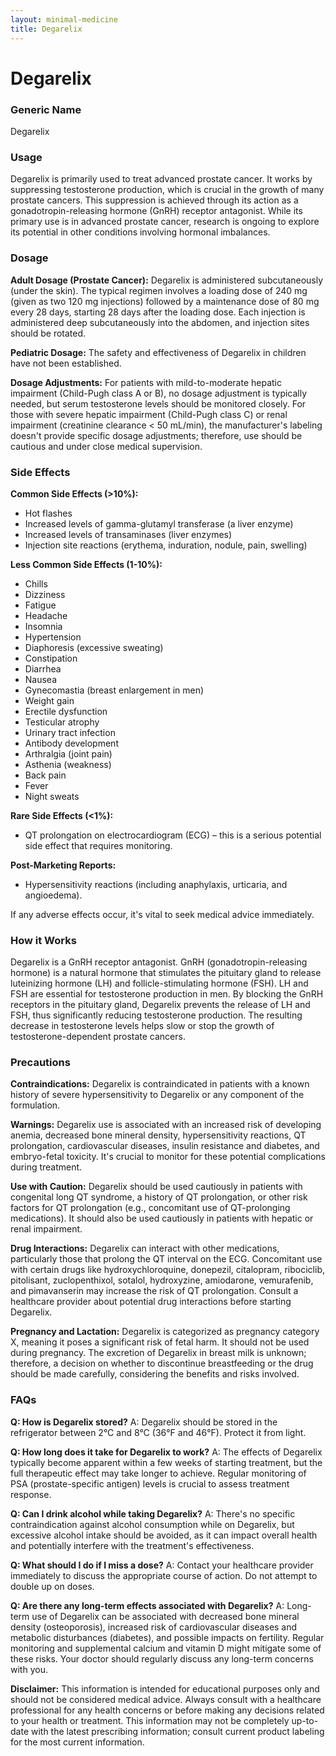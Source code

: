 ```yaml
---
layout: minimal-medicine
title: Degarelix
---
```


# Degarelix
### Generic Name
Degarelix

### Usage
Degarelix is primarily used to treat advanced prostate cancer.  It works by suppressing testosterone production, which is crucial in the growth of many prostate cancers. This suppression is achieved through its action as a gonadotropin-releasing hormone (GnRH) receptor antagonist. While its primary use is in advanced prostate cancer, research is ongoing to explore its potential in other conditions involving hormonal imbalances.

### Dosage
**Adult Dosage (Prostate Cancer):** Degarelix is administered subcutaneously (under the skin).  The typical regimen involves a loading dose of 240 mg (given as two 120 mg injections) followed by a maintenance dose of 80 mg every 28 days, starting 28 days after the loading dose.  Each injection is administered deep subcutaneously into the abdomen, and injection sites should be rotated.

**Pediatric Dosage:** The safety and effectiveness of Degarelix in children have not been established.

**Dosage Adjustments:** For patients with mild-to-moderate hepatic impairment (Child-Pugh class A or B), no dosage adjustment is typically needed, but serum testosterone levels should be monitored closely.  For those with severe hepatic impairment (Child-Pugh class C) or renal impairment (creatinine clearance < 50 mL/min),  the manufacturer's labeling doesn't provide specific dosage adjustments; therefore, use should be cautious and under close medical supervision.  

### Side Effects
**Common Side Effects (>10%):**

* Hot flashes
* Increased levels of gamma-glutamyl transferase (a liver enzyme)
* Increased levels of transaminases (liver enzymes)
* Injection site reactions (erythema, induration, nodule, pain, swelling)

**Less Common Side Effects (1-10%):**

* Chills
* Dizziness
* Fatigue
* Headache
* Insomnia
* Hypertension
* Diaphoresis (excessive sweating)
* Constipation
* Diarrhea
* Nausea
* Gynecomastia (breast enlargement in men)
* Weight gain
* Erectile dysfunction
* Testicular atrophy
* Urinary tract infection
* Antibody development
* Arthralgia (joint pain)
* Asthenia (weakness)
* Back pain
* Fever
* Night sweats


**Rare Side Effects (<1%):**

* QT prolongation on electrocardiogram (ECG) – this is a serious potential side effect that requires monitoring.

**Post-Marketing Reports:**

* Hypersensitivity reactions (including anaphylaxis, urticaria, and angioedema).


If any adverse effects occur, it's vital to seek medical advice immediately.

### How it Works
Degarelix is a GnRH receptor antagonist.  GnRH (gonadotropin-releasing hormone) is a natural hormone that stimulates the pituitary gland to release luteinizing hormone (LH) and follicle-stimulating hormone (FSH). LH and FSH are essential for testosterone production in men. By blocking the GnRH receptors in the pituitary gland, Degarelix prevents the release of LH and FSH, thus significantly reducing testosterone production. The resulting decrease in testosterone levels helps slow or stop the growth of testosterone-dependent prostate cancers.

### Precautions
**Contraindications:** Degarelix is contraindicated in patients with a known history of severe hypersensitivity to Degarelix or any component of the formulation.

**Warnings:** Degarelix use is associated with an increased risk of developing anemia, decreased bone mineral density, hypersensitivity reactions, QT prolongation, cardiovascular diseases, insulin resistance and diabetes, and embryo-fetal toxicity.  It's crucial to monitor for these potential complications during treatment.

**Use with Caution:**  Degarelix should be used cautiously in patients with congenital long QT syndrome, a history of QT prolongation, or other risk factors for QT prolongation (e.g., concomitant use of QT-prolonging medications).  It should also be used cautiously in patients with hepatic or renal impairment.

**Drug Interactions:** Degarelix can interact with other medications, particularly those that prolong the QT interval on the ECG.  Concomitant use with certain drugs like hydroxychloroquine, donepezil, citalopram, ribociclib, pitolisant, zuclopenthixol, sotalol, hydroxyzine, amiodarone, vemurafenib, and pimavanserin may increase the risk of QT prolongation. Consult a healthcare provider about potential drug interactions before starting Degarelix.

**Pregnancy and Lactation:** Degarelix is categorized as pregnancy category X, meaning it poses a significant risk of fetal harm.  It should not be used during pregnancy.  The excretion of Degarelix in breast milk is unknown; therefore, a decision on whether to discontinue breastfeeding or the drug should be made carefully, considering the benefits and risks involved.

### FAQs
**Q: How is Degarelix stored?**
A: Degarelix should be stored in the refrigerator between 2°C and 8°C (36°F and 46°F).  Protect it from light.

**Q: How long does it take for Degarelix to work?**
A: The effects of Degarelix typically become apparent within a few weeks of starting treatment, but the full therapeutic effect may take longer to achieve. Regular monitoring of PSA (prostate-specific antigen) levels is crucial to assess treatment response.

**Q:  Can I drink alcohol while taking Degarelix?**
A: There's no specific contraindication against alcohol consumption while on Degarelix, but excessive alcohol intake should be avoided, as it can impact overall health and potentially interfere with the treatment's effectiveness.

**Q:  What should I do if I miss a dose?**
A: Contact your healthcare provider immediately to discuss the appropriate course of action. Do not attempt to double up on doses.

**Q: Are there any long-term effects associated with Degarelix?**
A:  Long-term use of Degarelix can be associated with decreased bone mineral density (osteoporosis), increased risk of cardiovascular diseases and metabolic disturbances (diabetes), and possible impacts on fertility. Regular monitoring and supplemental calcium and vitamin D might mitigate some of these risks.  Your doctor should regularly discuss any long-term concerns with you.


**Disclaimer:** This information is intended for educational purposes only and should not be considered medical advice. Always consult with a healthcare professional for any health concerns or before making any decisions related to your health or treatment.  This information may not be completely up-to-date with the latest prescribing information; consult current product labeling for the most current information.
